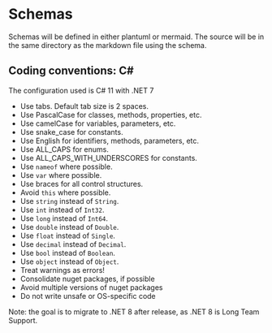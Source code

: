 ﻿# Schemas

Schemas will be defined in either plantuml or mermaid. 
The source will be in the same directory as the markdown file using the schema.

## Coding conventions: C#

The configuration used is C# 11 with .NET 7 

- Use tabs. Default tab size is 2 spaces.
- Use PascalCase for classes, methods, properties, etc.
- Use camelCase for variables, parameters, etc.
- Use snake_case for constants.
- Use English for identifiers, methods, parameters, etc.
- Use ALL_CAPS for enums.
- Use ALL_CAPS_WITH_UNDERSCORES for constants.
- Use `nameof` where possible.
- Use `var` where possible.
- Use braces for all control structures.
- Avoid `this` where possible.
- Use `string` instead of `String`.
- Use `int` instead of `Int32`.
- Use `long` instead of `Int64`.
- Use `double` instead of `Double`.
- Use `float` instead of `Single`.
- Use `decimal` instead of `Decimal`.
- Use `bool` instead of `Boolean`.
- Use `object` instead of `Object`.
- Treat warnings as errors!
- Consolidate nuget packages, if possible
- Avoid multiple versions of nuget packages
- Do not write unsafe or OS-specific code

Note: the goal is to migrate to .NET 8 after release, as .NET 8 is Long Team Support.
